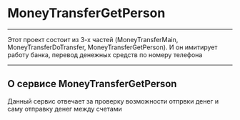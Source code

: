 # MoneyTransferGetPerson

---

Этот проект состоит из 3-х частей (MoneyTransferMain, MoneyTransferDoTransfer, MoneyTransferGetPerson). И он имитирует работу банка, перевод денежных средств по номеру телефона

---

## О сервисе MoneyTransferGetPerson

Данный сервис отвечает за проверку возможности отпрвки денег и саму отправку денег между счетами 
